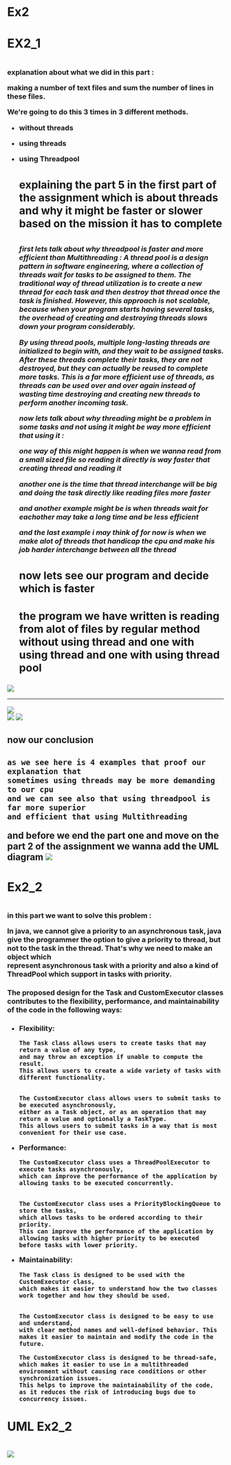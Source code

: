 # Ex2

<h1> EX2_1 <h1>
  
<h3> explanation about what we did in this part :   

making a number of text files and sum the number of lines in these files.

We're going to do this 3 times in 3 different methods.
- without threads
- using threads
- using Threadpool
  
  
   <h2> explaining the part 5 in the first part of the assignment
   which is about threads and why it might be faster or slower 
   based on the mission it has to complete <h2> 
   
  
   <h5> first lets talk about why threadpool is faster and more efficient than Multithreading :
   A thread pool is a design pattern in software engineering, where a collection of threads wait for tasks to be assigned to them.
   The traditional way of thread utilization is to create a new thread for each task and then destroy that thread once the task is finished. However, this 
   approach is not scalable, because when your program starts having several tasks, the overhead of creating and destroying threads slows down your program  
   considerably.

  By using thread pools, multiple long-lasting threads are initialized to begin with, and they wait to be assigned tasks. After these threads complete 
  their tasks, they are not destroyed, but they can actually be reused to complete more tasks. This is a far more efficient use of threads, as threads can
  be used over and over again instead of wasting time destroying and creating new threads to perform another incoming task.
  
  
  now lets talk about why threading might be a problem in some tasks and not using it might be way more efficient that using it : 
  
  one way of this might happen is when we wanna read from a small sized file so reading it directly is way faster that creating thread and reading it
  
  another one is the time that thread interchange will be big and doing the task directly like reading files more faster
  
  and another example might be is when threads wait for eachother may take a long time and be less efficient 
  
  and the last example i may think of for now is when we make alot of threads that handicap the cpu and make his job harder interchange between all the thread <h5>
  
  <h2> now lets see our program and decide which is faster <h2>
    
  the program we have written is reading from alot of files by regular method without using thread
  and one with using thread 
  and one with using thread pool
  
 ![](images/Screenshot%202023-01-09%20at%2022.00.17.png)
    
  
 ----------------------------------------------------
 
    
    
 ![](images/Screenshot%202023-01-09%20at%2022.00.37.png)  
 ![](images/Screenshot%202023-01-09%20at%2022.01.35.png) 
 ![](images/Screenshot%202023-01-09%20at%2022.02.01.png)

    
    
  <h2> now our conclusion <h2>
    
    as we see here is 4 examples that proof our explanation that 
    sometimes using threads may be more demanding to our cpu
    and we can see also that using threadpool is far more superior 
    and efficient that using Multithreading 


and before we end the part one and move on the part 2 
of the assignment we wanna add the UML diagram 
![](Ex2/src/Ex2_1/UML_PART1.png)





<h1> Ex2_2 <h1>
  
  
<h3>
in this part we want to solve this problem : 

  In java, we cannot give a priority to an asynchronous task,
  java give the programmer the option to give a priority to thread,
  but not to the task in the thread. That's why we need to make an object which    
  represent asynchronous task with a priority and also a kind of ThreadPool which support in tasks with priority.  
  
  <h3>
<h3>
The proposed design for the Task and CustomExecutor classes contributes to the 
flexibility, performance, and maintainability of the code in the following ways:
<h3>

- Flexibility: 
      
      
      The Task class allows users to create tasks that may return a value of any type,
      and may throw an exception if unable to compute the result.
      This allows users to create a wide variety of tasks with different functionality.

      
      The CustomExecutor class allows users to submit tasks to be executed asynchronously,
      either as a Task object, or as an operation that may return a value and optionally a TaskType.
      This allows users to submit tasks in a way that is most convenient for their use case.
      
      
      
- Performance:

      
      The CustomExecutor class uses a ThreadPoolExecutor to execute tasks asynchronously,
      which can improve the performance of the application by allowing tasks to be executed concurrently.
      
      
      The CustomExecutor class uses a PriorityBlockingQueue to store the tasks,
      which allows tasks to be ordered according to their priority.
      This can improve the performance of the application by allowing tasks with higher priority to be executed before tasks with lower priority.
      


- Maintainability:

      
      The Task class is designed to be used with the CustomExecutor class,
      which makes it easier to understand how the two classes work together and how they should be used.
      
      
      The CustomExecutor class is designed to be easy to use and understand,
      with clear method names and well-defined behavior. This makes it easier to maintain and modify the code in the future.
      
      The CustomExecutor class is designed to be thread-safe,
      which makes it easier to use in a multithreaded environment without causing race conditions or other synchronization issues.
      This helps to improve the maintainability of the code,
      as it reduces the risk of introducing bugs due to concurrency issues.
      
      
      
<h1> UML Ex2_2 <h1>
  
  
  ![](Ex2/src/Ex2_2/UML_P2.png)
